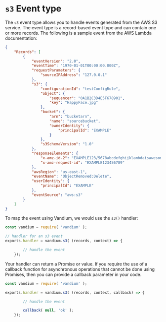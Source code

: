 # `s3` Event type

The `s3` event type allows you to handle events generated from the AWS S3 service. The event type is a record-based event type and can
contain one or more records. The following is a sample event from the AWS Lambda documentation:

```JSON
{
    "Records": [
        {
            "eventVersion": "2.0",
            "eventTime": "1970-01-01T00:00:00.000Z",
            "requestParameters": {
                "sourceIPAddress": "127.0.0.1"
            },
            "s3": {
                "configurationId": "testConfigRule",
                "object": {
                    "sequencer": "0A1B2C3D4E5F678901",
                    "key": "HappyFace.jpg"
                },
                "bucket": {
                    "arn": "bucketarn",
                    "name": "sourcebucket",
                    "ownerIdentity": {
                        "principalId": "EXAMPLE"
                    }
                },
                "s3SchemaVersion": "1.0"
            },
            "responseElements": {
                "x-amz-id-2": "EXAMPLE123/5678abcdefghijklambdaisawesome/mnopqrstuvwxyzABCDEFGH",
                "x-amz-request-id": "EXAMPLE123456789"
            },
            "awsRegion": "us-east-1",
            "eventName": "ObjectRemoved:Delete",
            "userIdentity": {
                "principalId": "EXAMPLE"
            },
            "eventSource": "aws:s3"
        }
    ]
}
```

To map the event using Vandium, we would use the `s3()` handler:

```js
const vandium = require( 'vandium' );

// handler for an s3 event
exports.handler = vandium.s3( (records, context) => {

        // handle the event
    });
```

Your handler can return a Promise or value. If you require the use of a callback function for asynchronous operations that cannot be done
using Promises, then you can provide a callback parameter in your code.

```js
const vandium = require( 'vandium' );

exports.handler = vandium.s3( (records, context, callback) => {

        // handle the event

        callback( null, 'ok' );
    });
```
